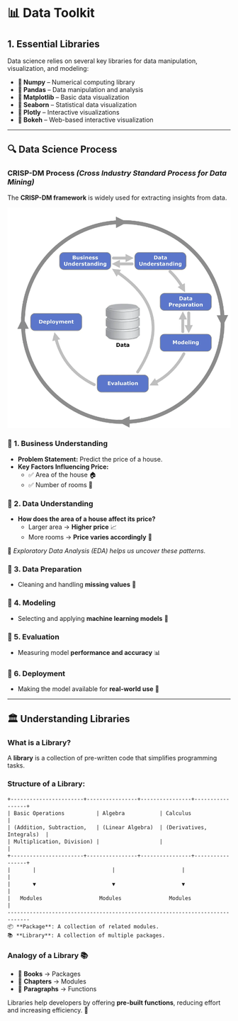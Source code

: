 # 📊 Data Toolkit

## 1. Essential Libraries

Data science relies on several key libraries for data manipulation, visualization, and modeling:

- **📌 Numpy** – Numerical computing library
- **📌 Pandas** – Data manipulation and analysis
- **📌 Matplotlib** – Basic data visualization
- **📌 Seaborn** – Statistical data visualization
- **📌 Plotly** – Interactive visualizations
- **📌 Bokeh** – Web-based interactive visualization

---

## 🔍 Data Science Process

### **CRISP-DM Process** *(Cross Industry Standard Process for Data Mining)*

The **CRISP-DM framework** is widely used for extracting insights from data.

![CRISP DM FRAMEWORK](image.png)

### 🔹 1. Business Understanding
- **Problem Statement:** Predict the price of a house.
- **Key Factors Influencing Price:**
  - ✅ Area of the house 🏠
  - ✅ Number of rooms 🏡

### 🔹 2. Data Understanding
- **How does the area of a house affect its price?**
  - Larger area → **Higher price** 📈
  - More rooms → **Price varies accordingly** 🔄

🔎 *Exploratory Data Analysis (EDA) helps us uncover these patterns.*

### 🔹 3. Data Preparation
- Cleaning and handling **missing values** 🔄

### 🔹 4. Modeling
- Selecting and applying **machine learning models** 🤖

### 🔹 5. Evaluation
- Measuring model **performance and accuracy** 📊

### 🔹 6. Deployment
- Making the model available for **real-world use** 🚀

---

## 🏛️ Understanding Libraries

### **What is a Library?**
A **library** is a collection of pre-written code that simplifies programming tasks.

### **Structure of a Library:**

```
+-----------------------+----------------+----------------+-----------------+
| Basic Operations          | Algebra           | Calculus                  |
| (Addition, Subtraction,   | (Linear Algebra)  | (Derivatives, Integrals)  |
| Multiplication, Division) |                   |                           |
+-----------------------+----------------+----------------+-----------------+
|       |                        |                     |                    |
|       ▼                        ▼                     ▼                    |
|   Modules                  Modules               Modules                  |
-----------------------------------------------------------------------------
📦 **Package**: A collection of related modules.
📚 **Library**: A collection of multiple packages.
```

### **Analogy of a Library** 📚
- 📕 **Books** → Packages
- 📖 **Chapters** → Modules
- 📜 **Paragraphs** → Functions

Libraries help developers by offering **pre-built functions**, reducing effort and increasing efficiency. 🚀
